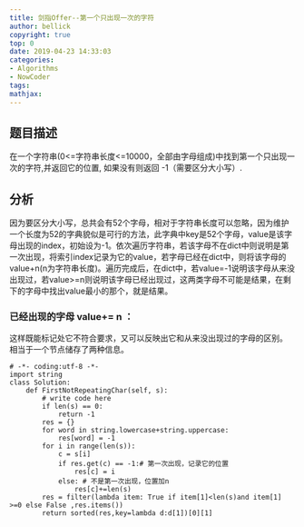 ```yaml
---
title: 剑指Offer--第一个只出现一次的字符
author: bellick
copyright: true
top: 0
date: 2019-04-23 14:33:03
categories:
- Algorithms
- NowCoder
tags:
mathjax:
---
```

## 题目描述
在一个字符串(0<=字符串长度<=10000，全部由字母组成)中找到第一个只出现一次的字符,并返回它的位置, 如果没有则返回 -1（需要区分大小写）.
## 分析
因为要区分大小写，总共会有52个字母，相对于字符串长度可以忽略，因为维护一个长度为52的字典貌似是可行的方法，此字典中key是52个字母，value是该字母出现的index，初始设为-1。依次遍历字符串，若该字母不在dict中则说明是第一次出现，将索引index记录为它的value，若字母已经在dict中，则将该字母的value+n(n为字符串长度)。遍历完成后，在dict中，若value=-1说明该字母从来没出现过，若value>=n则说明该字母已经出现过，这两类字母不可能是结果，在剩下的字母中找出value最小的那个，就是结果。
### 已经出现的字母 value+= n ：
这样既能标记处它不符合要求，又可以反映出它和从来没出现过的字母的区别。
相当于一个节点储存了两种信息。
```
# -*- coding:utf-8 -*-
import string
class Solution:
    def FirstNotRepeatingChar(self, s):
        # write code here
        if len(s) == 0:
            return -1
        res = {}
        for word in string.lowercase+string.uppercase:
            res[word] = -1
        for i in range(len(s)):
            c = s[i]
            if res.get(c) == -1:# 第一次出现，记录它的位置
                res[c] = i
            else: # 不是第一次出现，位置加n
                res[c]+=len(s)
        res = filter(lambda item: True if item[1]<len(s)and item[1] >=0 else False ,res.items())
        return sorted(res,key=lambda d:d[1])[0][1]
```
